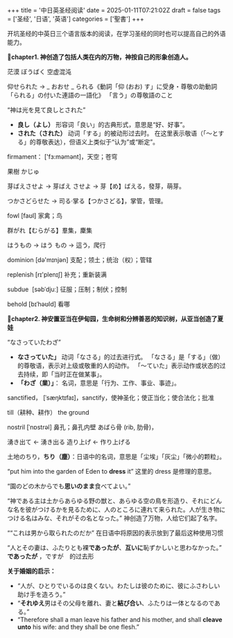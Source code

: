 +++
title = '中日英圣经阅读'
date = 2025-01-11T07:21:02Z
draft = false
tags = ['圣经', '日语', '英语']
categories = ['聖書']
+++

开坑圣经的中英日三个语言版本的阅读，在学习圣经的同时也可以提高自己的外语能力。

<!--more-->

**📑chapter1. 神创造了包括人类在内的万物，神按自己的形象创造人。**

茫漠 ぼうばく 空虚混沌

仰せられた -> _ おおせ _ られる《動詞「仰 (おお) す」に受身・尊敬の助動詞「られる」の付いた連語の一語化》 「言う」の尊敬語のこと

“神は光を見て良しとされた” 
- **良し（よし）**
	形容词「良い」的古典形式，意思是“好、好事”。
- **された（された）**
    动词「する」的被动形过去时。
    在这里表示敬语（「～とする」的尊敬表达），但语义上类似于“认为”或“断定”。

firmament： ['fɜ:məmənt]，天空；苍穹

果樹 かじゅ

芽ばえさせよ -> 芽ばえ  させよ -> 芽【め】ばえる，發芽，萌芽。

つかさどらせた -> 司る·掌る【つかさどる】，掌管，管理。

fowl [faʊl] 家禽；鸟

群がれ【むらがる】羣集，麇集

はうもの -> はう  もの -> 這う，爬行

dominion  [də'mɪnjən] 支配；领土；统治（权）；管辖

replenish [rɪ'plenɪʃ] 补充；重新装满

subdue  [səbˈdjuː] 征服；压制；制伏；控制

behold [bɪˈhəʊld] 看哪

**📑chapter2. 神安置亚当在伊甸园，生命树和分辨善恶的知识树，从亚当创造了夏娃**

“なさっていたわざ” 
- **なさっていた」**
    动词「なさる」的过去进行式。
    「なさる」是「する」（做）的尊敬语，表示对上级或敬重的人的动作。
    「～ていた」表示动作或状态的过去持续，即「当时正在做某事」。
- **「わざ（業）」**：
    名词，意思是「行为、工作、事业、事迹」。

sanctified， [ˈsæŋktɪfaɪ]，sanctify，使神圣化；使正当化；使合法化；批准

till（耕种、耕作） the ground

nostril [ˈnɒstrəl] 鼻孔；鼻孔内壁         あばら骨 (rib, 肋骨)，

湧き出て  <- 湧き出る                           造り上げ <- 作り上げる

土地のちり，**ちり（塵）**：日语中的名词，意思是「尘埃」「灰尘」「微小的颗粒」。

“put him into the garden of Eden to **dress** it” 这里的 dress 是修理的意思。

“園のどの木からでも**思いのまま**食べてよい。”

“神である主は土からあらゆる野の獣と、あらゆる空の鳥を形造り、それにどんな名を彼がつけるかを見るために、人のところに連れて来られた。人が生き物につける名はみな、それがその名となった。” 神创造了万物，人给它们起了名字。

““これは男から取られたのだか”  在日语中将原因的表示放到了最后这种使用习惯

“人とその妻は、ふたりとも裸**であったが**、**互いに**恥ずかしいと思わなかった。”  **であったが** ，ですが　的过去形

**关于婚姻的启示：**  
- “人が、ひとりでいるのは良くない。わたしは彼のために、彼にふさわしい助け手を造ろう。”
- “**それゆえ**男はその父母を離れ、妻と**結び合い**、ふたりは一体となるのである。”
- “Therefore shall a man leave his father and his mother, and shall **cleave unto** his wife: and they shall be one flesh.” 
